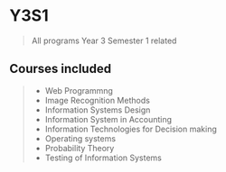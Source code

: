 # Y3S1
>All programs Year 3 Semester 1 related

## Courses included
>* Web Programmng
>* Image Recognition Methods
>* Information Systems Design
>* Information System in Accounting
>* Information Technologies for Decision making
>* Operating systems
>* Probability Theory
>* Testing of Information Systems
